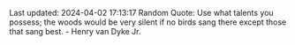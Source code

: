 Last updated: 2024-04-02 17:13:17
Random Quote: Use what talents you possess; the woods would be very silent if no birds sang there except those that sang best. - Henry van Dyke Jr.